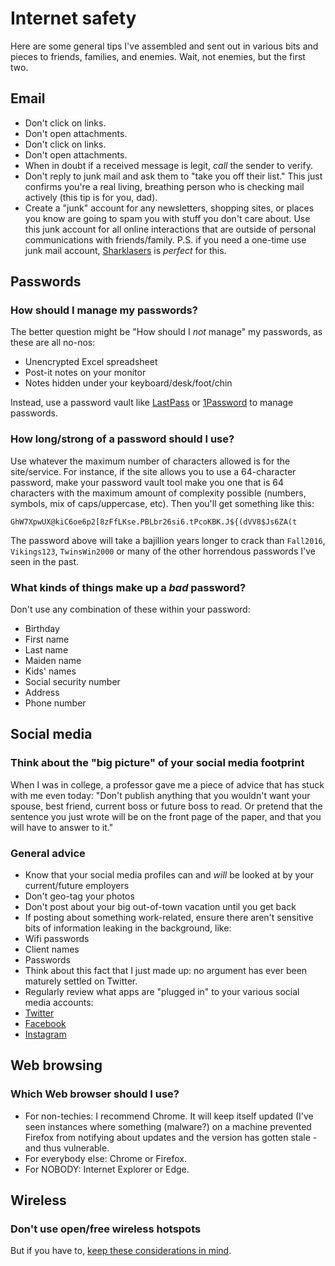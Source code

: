 # Internet safety
Here are some general tips I've assembled and sent out in various bits and pieces to friends, families, and enemies.  Wait, not enemies, but the first two.

## Email
 * Don't click on links.  
 * Don't open attachments.
 * Don't click on links.
 * Don't open attachments.
 * When in doubt if a received message is legit, *call* the sender to verify.
 * Don't reply to junk mail and ask them to "take you off their list."  This just confirms you're a real living, breathing person who is checking mail actively (this tip is for you, dad).
 * Create a "junk" account for any newsletters, shopping sites, or places you know are going to spam you with stuff you don't care about.  Use this junk account for all online interactions that are outside of personal communications with friends/family.  P.S. if you need a one-time use junk mail account, [Sharklasers](http://sharklasers.com) is *perfect* for this. 

## Passwords
### How should I manage my passwords?
The better question might be "How should I *not* manage" my passwords, as these are all no-nos:

* Unencrypted Excel spreadsheet
* Post-it notes on your monitor
* Notes hidden under your keyboard/desk/foot/chin

Instead, use a password vault like [LastPass](http://lastpass.com) or [1Password](http://1password.com) to manage passwords.


### How long/strong of a password should I use?
Use whatever the maximum number of characters allowed is for the site/service.  For instance, if the site allows you to use a 64-character password, make your password vault tool make you one that is 64 characters with the maximum amount of complexity possible (numbers, symbols, mix of caps/uppercase, etc).  Then you'll get something like this:

`GhW7XpwUX@kiC6oe6p2[8zFfLKse.PBLbr26si6.tPcoKBK.J${(dVV8$Js6ZA(t`

The password above will take a bajillion years longer to crack than `Fall2016`, `Vikings123`, `TwinsWin2000` or many of the other horrendous passwords I've seen in the past.

### What kinds of things make up a *bad* password?
Don't use any combination of these within your password:

* Birthday
* First name
* Last name
* Maiden name
* Kids' names 
* Social security number
* Address
* Phone number

## Social media
### Think about the "big picture" of your social media footprint
When I was in college, a professor gave me a piece of advice that has stuck with me even today: "Don't publish anything that you wouldn't want your spouse, best friend, current boss or future boss to read.  Or pretend that the sentence you just wrote will be on the front page of the paper, and that you will have to answer to it."  

### General advice

* Know that your social media profiles can and *will* be looked at by your current/future employers
* Don't geo-tag your photos
* Don't post about your big out-of-town vacation until you get back
* If posting about something work-related, ensure there aren't sensitive bits of information leaking in the background, like:
 * Wifi passwords
 * Client names
 * Passwords
* Think about this fact that I just made up: no argument has ever been maturely settled on Twitter.
* Regularly review what apps are "plugged in" to your various social media accounts:
 * [Twitter](https://support.twitter.com/articles/76052)
 * [Facebook](https://www.facebook.com/help/204306713029340/)
 * [Instagram](https://instagram.com/accounts/manage_access)

## Web browsing
### Which Web browser should I use?
* For non-techies: I recommend Chrome.  It will keep itself updated (I've seen instances where something (malware?) on a machine prevented Firefox from notifying about updates and the version has gotten stale - and thus vulnerable.
* For everybody else: Chrome or Firefox.
* For NOBODY: Internet Explorer or Edge.

## Wireless
### Don't use open/free wireless hotspots
But if you have to, [keep these considerations in mind](https://thebestvpn.com/public-wifi-security/).  